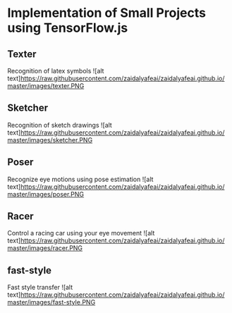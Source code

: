 # Implementation of Small Projects using TensorFlow.js 

## Texter 
Recognition of latex symbols 
![alt text]https://raw.githubusercontent.com/zaidalyafeai/zaidalyafeai.github.io/master/images/texter.PNG

## Sketcher 
Recognition of sketch drawings 
![alt text]https://raw.githubusercontent.com/zaidalyafeai/zaidalyafeai.github.io/master/images/sketcher.PNG

## Poser 
Recognize eye motions using pose estimation 
![alt text]https://raw.githubusercontent.com/zaidalyafeai/zaidalyafeai.github.io/master/images/poser.PNG

## Racer
Control a racing car using your eye movement 
![alt text]https://raw.githubusercontent.com/zaidalyafeai/zaidalyafeai.github.io/master/images/racer.PNG

## fast-style 
Fast style transfer 
![alt text]https://raw.githubusercontent.com/zaidalyafeai/zaidalyafeai.github.io/master/images/fast-style.PNG
